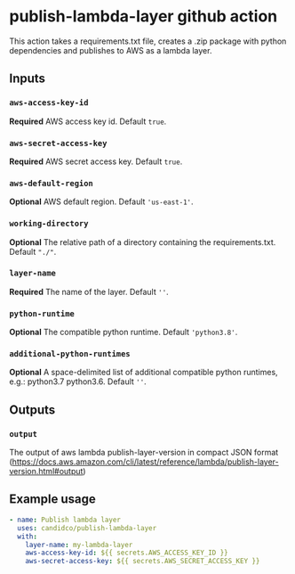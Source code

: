 # publish-lambda-layer github action

This action takes a requirements.txt file, creates a .zip package with python dependencies and publishes to AWS as a lambda layer.

## **Inputs**

### `aws-access-key-id`

**Required** AWS access key id. Default `true`.

### `aws-secret-access-key`

**Required** AWS secret access key. Default `true`.

### `aws-default-region`

**Optional** AWS default region. Default `'us-east-1'`.

### `working-directory`

**Optional** The relative path of a directory containing the requirements.txt. Default `"./"`.

### `layer-name`

**Required** The name of the layer. Default `''`.

### `python-runtime`

**Optional** The compatible python runtime. Default `'python3.8'`.

### `additional-python-runtimes`

**Optional** A space-delimited list of additional compatible python runtimes, e.g.: python3.7 python3.6. Default `''`.


## **Outputs**

### `output`

The output of aws lambda publish-layer-version in compact JSON format (https://docs.aws.amazon.com/cli/latest/reference/lambda/publish-layer-version.html#output)

## **Example usage**

```yaml
- name: Publish lambda layer
  uses: candidco/publish-lambda-layer
  with:
    layer-name: my-lambda-layer
    aws-access-key-id: ${{ secrets.AWS_ACCESS_KEY_ID }}
    aws-secret-access-key: ${{ secrets.AWS_SECRET_ACCESS_KEY }}
```
